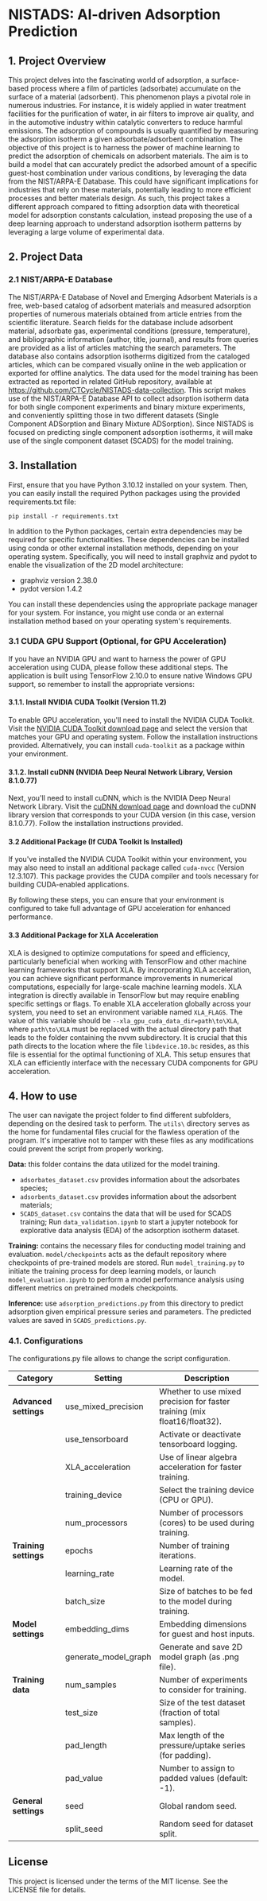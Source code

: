 # NISTADS: AI-driven Adsorption Prediction

## 1. Project Overview
This project delves into the fascinating world of adsorption, a surface-based process where a film of particles (adsorbate) accumulate on the surface of a material (adsorbent). This phenomenon plays a pivotal role in numerous industries. For instance, it is widely applied in water treatment facilities for the purification of water, in air filters to improve air quality, and in the automotive industry within catalytic converters to reduce harmful emissions. The adsorption of compounds is usually quantified by measuring the adsorption isotherm a given adsorbate/adsorbent combination. The objective of this project is to harness the power of machine learning to predict the adsorption of chemicals on adsorbent materials. The aim is to build a model that can accurately predict the adsorbed amount of a specific guest-host combination under various conditions, by leveraging the data from the NIST/ARPA-E Database. This could have significant implications for industries that rely on these materials, potentially leading to more efficient processes and better materials design. As such, this project takes a different approach compared to fitting adsorption data with theoretical model for adsorption constants calculation, instead proposing the use of a deep learning approach to understand adsorption isotherm patterns by leveraging a large volume of experimental data.

## 2. Project Data

### 2.1 NIST/ARPA-E Database
The NIST/ARPA-E Database of Novel and Emerging Adsorbent Materials is a free, web-based catalog of adsorbent materials and measured adsorption properties of numerous materials obtained from article entries from the scientific literature. Search fields for the database include adsorbent material, adsorbate gas, experimental conditions (pressure, temperature), and bibliographic information (author, title, journal), and results from queries are provided as a list of articles matching the search parameters. The database also contains adsorption isotherms digitized from the cataloged articles, which can be compared visually online in the web application or exported for offline analytics. The data used for the model training has been extracted as reported in related GitHub repository, available at https://github.com/CTCycle/NISTADS-data-collection. This script makes use of the NIST/ARPA-E Database API to collect adsorption isotherm data for both single component experiments and binary mixture experiments, and conveniently splitting those in two different datasets (Single Component ADSorption and Binary Mixture ADSorption). Since NISTADS is focused on predicting single component adsorption isotherms, it will make use of the single component dataset (SCADS) for the model training.


## 3. Installation 
First, ensure that you have Python 3.10.12 installed on your system. Then, you can easily install the required Python packages using the provided requirements.txt file:

`pip install -r requirements.txt` 

In addition to the Python packages, certain extra dependencies may be required for specific functionalities. These dependencies can be installed using conda or other external installation methods, depending on your operating system. Specifically, you will need to install graphviz and pydot to enable the visualization of the 2D model architecture:
- graphviz version 2.38.0
- pydot version 1.4.2

You can install these dependencies using the appropriate package manager for your system. For instance, you might use conda or an external installation method based on your operating system's requirements.

### 3.1 CUDA GPU Support (Optional, for GPU Acceleration)
If you have an NVIDIA GPU and want to harness the power of GPU acceleration using CUDA, please follow these additional steps. The application is built using TensorFlow 2.10.0 to ensure native Windows GPU support, so remember to install the appropriate versions:

#### 3.1.1. Install NVIDIA CUDA Toolkit (Version 11.2)
To enable GPU acceleration, you'll need to install the NVIDIA CUDA Toolkit. Visit the [NVIDIA CUDA Toolkit download page](https://developer.nvidia.com/cuda-downloads) and select the version that matches your GPU and operating system. Follow the installation instructions provided. Alternatively, you can install `cuda-toolkit` as a package within your environment.

#### 3.1.2. Install cuDNN (NVIDIA Deep Neural Network Library, Version 8.1.0.77)
Next, you'll need to install cuDNN, which is the NVIDIA Deep Neural Network Library. Visit the [cuDNN download page](https://developer.nvidia.com/cudnn) and download the cuDNN library version that corresponds to your CUDA version (in this case, version 8.1.0.77). Follow the installation instructions provided.

#### 3.2 Additional Package (If CUDA Toolkit Is Installed)
If you've installed the NVIDIA CUDA Toolkit within your environment, you may also need to install an additional package called `cuda-nvcc` (Version 12.3.107). This package provides the CUDA compiler and tools necessary for building CUDA-enabled applications.

By following these steps, you can ensure that your environment is configured to take full advantage of GPU acceleration for enhanced performance.

#### 3.3 Additional Package for XLA Acceleration
XLA is designed to optimize computations for speed and efficiency, particularly beneficial when working with TensorFlow and other machine learning frameworks that support XLA. By incorporating XLA acceleration, you can achieve significant performance improvements in numerical computations, especially for large-scale machine learning models. XLA integration is directly available in TensorFlow but may require enabling specific settings or flags. To enable XLA acceleration globally across your system, you need to set an environment variable named `XLA_FLAGS`. The value of this variable should be `--xla_gpu_cuda_data_dir=path\to\XLA`, where `path\to\XLA` must be replaced with the actual directory path that leads to the folder containing the nvvm subdirectory. It is crucial that this path directs to the location where the file `libdevice.10.bc` resides, as this file is essential for the optimal functioning of XLA. This setup ensures that XLA can efficiently interface with the necessary CUDA components for GPU acceleration.

## 4. How to use
The user can navigate the project folder to find different subfolders, depending on the desired task to perform. The `utils\` directory serves as the home for fundamental files crucial for the flawless operation of the program. It's imperative not to tamper with these files as any modifications could prevent the script from properly working.

**Data:** this folder contains the data utilized for the model training. 
- `adsorbates_dataset.csv` provides information about the adsorbates species;
- `adsorbents_dataset.csv` provides information about the adsorbent materials;
- `SCADS_dataset.csv` contains the data that will be used for SCADS training;
Run `data_validation.ipynb` to start a jupyter notebook for explorative data analysis (EDA) of the adsorption isotherm dataset.

**Training:** contains the necessary files for conducting model training and evaluation. `model/checkpoints` acts as the default repository where checkpoints of pre-trained models are stored. Run `model_training.py` to initiate the training process for deep learning models, or launch `model_evaluation.ipynb` to perform a model performance analysis using different metrics on pretrained models checkpoints. 

**Inference:** use `adsorption_predictions.py` from this directory to predict adsorption given empirical pressure series and parameters. The predicted values are saved in `SCADS_predictions.py`. 

### 4.1. Configurations
The configurations.py file allows to change the script configuration. 

| Category              | Setting               | Description                                                              |
|-----------------------|-----------------------|--------------------------------------------------------------------------|
| **Advanced settings** | use_mixed_precision   | Whether to use mixed precision for faster training (mix float16/float32).|
|                       | use_tensorboard       | Activate or deactivate tensorboard logging.                              |
|                       | XLA_acceleration      | Use of linear algebra acceleration for faster training.                  |
|                       | training_device       | Select the training device (CPU or GPU).                                 |
|                       | num_processors        | Number of processors (cores) to be used during training.                 |
| **Training settings** | epochs                | Number of training iterations.                                           |
|                       | learning_rate         | Learning rate of the model.                                              |
|                       | batch_size            | Size of batches to be fed to the model during training.                  |
| **Model settings**    | embedding_dims        | Embedding dimensions for guest and host inputs.                          |
|                       | generate_model_graph  | Generate and save 2D model graph (as .png file).                         |
| **Training data**     | num_samples           | Number of experiments to consider for training.                          |
|                       | test_size             | Size of the test dataset (fraction of total samples).                    |
|                       | pad_length            | Max length of the pressure/uptake series (for padding).                  |
|                       | pad_value             | Number to assign to padded values (default: -1).                         |
| **General settings**  | seed                  | Global random seed.                                                      |
|                       | split_seed            | Random seed for dataset split.                                           |

## License
This project is licensed under the terms of the MIT license. See the LICENSE file for details.
